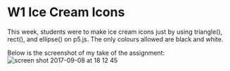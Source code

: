 <h1>W1 Ice Cream Icons</h1>

This week, students were to make ice cream icons just by using triangle(), rect(), and ellipse() on p5.js. The only colours allowed are black and white. 

Below is the screenshot of my take of the assignment:
![screen shot 2017-09-08 at 18 12 45](https://user-images.githubusercontent.com/15258799/30207218-58131b76-94c1-11e7-83ab-4e5ff8605b0d.png)
